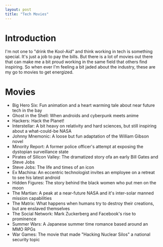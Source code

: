 ```yaml
---
layout: post
title: "Tech Movies"
---
```


# Introduction

I'm not one to "drink the Kool-Aid" and think working in tech is something special. It's just a job to pay the bills. But there is a lot of movies out there that can make me a bit proud working in the same field that others find inspiring. So when ever I'm feeling a bit jaded about the industry, these are my go to movies to get energized.

# Movies
- Big Hero Six: Fun animation and a heart warming tale about near future tech in the bay
- Ghost in the Shell: When androids and cyberpunk meets anime
- Hackers: Hack the Planet!
- Interstellar: A bit heavy on relativity and hard sciences, but still inspiring about a what-could-be NASA
- Johnny Mnemonic: A loose but fun adaptation of the William Gibson novel
- Minority Report: A former police officer's attempt at exposing the dystopian surveillance state
- Pirates of Silicon Valley: The dramatized story ofa an early Bill Gates and Steve Jobs
- Steve Jobs: The life and times of an icon
- Ex Machina: An eccentric technologist invites an employee on a retreat to see his latest android
- Hidden Figures: The story behind the black women who put men on the moon
- The Martian: A peak at a near-future NASA and it's inter-solar manned mission capabilities
- The Matrix: What happens when humans try to destroy their creations, but are enslaved themselves
- The Social Network: Mark Zuckerberg and Facebook's rise to prominence
- Summer Wars: A Japanese summer time romance based around an MMO RPGs
- War Games: The movie that made "Hacking Nuclear Silos" a national security topic